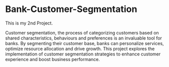 # Bank-Customer-Segmentation
This is my 2nd Project. 

Customer segmentation, the process of categorizing customers based on shared characteristics, behaviours and preferences is an invaluable tool for banks. By segmenting their customer base, banks can personalize services, optimize resource allocation and drive growth. This project explores the implementation of customer segmentation strategies to enhance customer experience and boost business performance. 
